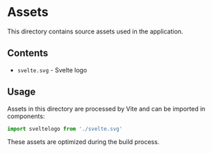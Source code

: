 # Assets

This directory contains source assets used in the application.

## Contents

- `svelte.svg` - Svelte logo

## Usage

Assets in this directory are processed by Vite and can be imported in components:

```typescript
import sveltelogo from './svelte.svg'
```

These assets are optimized during the build process.
